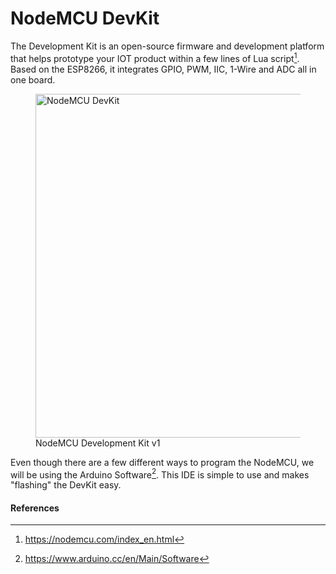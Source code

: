 <!--
title: NodeMCU DevKit
summary: This document describes the NodeMCU DevKit.
author: G. L. Clark, II
date Created: March 16, 2016
date Modified:{{ file.mtime }}
filename: nodemcu-devkit.md
-->

# NodeMCU DevKit

The Development Kit is an open-source firmware and development platform that helps prototype your IOT product within a few lines of Lua script[^1]. Based on the ESP8266, it integrates GPIO, PWM, IIC, 1-Wire and ADC all in one board.

<figure>
<img src="http://nodemcu.com/images/thumbnail/zms.jpg_1200x1200.jpg" alt="NodeMCU DevKit" width="550">
<figcaption>NodeMCU Development Kit v1</figcaption>
</figure>

Even though there are a few different ways to program the NodeMCU, we will be using the Arduino Software[^2]. This IDE is simple to use and makes "flashing" the DevKit easy.


#### References

[^1]: https://nodemcu.com/index_en.html
[^2]: https://www.arduino.cc/en/Main/Software
[^3]: https://github.com/nodemcu/nodemcu-devkit-v1.0
